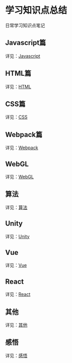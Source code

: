 # 学习知识点总结

日常学习知识点笔记

## Javascript篇

详见：[Javascript](./src/js/js.md)

## HTML篇

详见：[HTML](./src/html/index.md)

## CSS篇

详见：[CSS](./src/css/css.md)

## Webpack篇

详见：[Webpack](./src/webpack/index.md)

## WebGL

详见：[WebGL](./src/webgl/index.md)
## 算法

详见：[算法](./src/algorithm/index.md)

## Unity

详见：[Unity](./src/unity/index.md)

## Vue

详见：[Vue](./src/vue/index.md)

## React

详见：[React](./src/react/index.md)

## 其他

详见：[其他](./src/other/index.md)

## 感悟

详见：[感悟](./src/comprehension/index.md)
